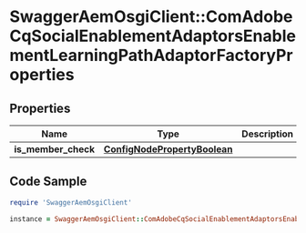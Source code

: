 # SwaggerAemOsgiClient::ComAdobeCqSocialEnablementAdaptorsEnablementLearningPathAdaptorFactoryProperties

## Properties

Name | Type | Description | Notes
------------ | ------------- | ------------- | -------------
**is_member_check** | [**ConfigNodePropertyBoolean**](ConfigNodePropertyBoolean.md) |  | [optional] 

## Code Sample

```ruby
require 'SwaggerAemOsgiClient'

instance = SwaggerAemOsgiClient::ComAdobeCqSocialEnablementAdaptorsEnablementLearningPathAdaptorFactoryProperties.new(is_member_check: null)
```


